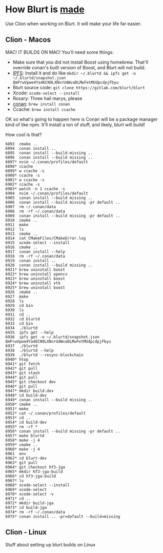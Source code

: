 # How Blurt is [made](https://www.facebook.com/watch/?v=845703122288697)

Use Clion when working on Blurt.  It will make your life far easier.  

## Clion - Macos

MAC!  IT BUILDS ON MAC!
You'll need some things:
* Make sure that you did not install Boost using homebrew.  That'll override conan's built version of Boost, and Blurt will not build.
* [IPFS](https://ipfs.io):  Install it and do like `mkdir ~/.blurtd && ipfs get -o ~/.blurtd/snapshot.json QmPrwVpwe4Ya46CN9LXNnrUdWvaDLMwFetMUdpcdpjFbyu`
* Blurt source code: `git clone https://gitlab.com/blurt/blurt`
* Xcode:  `xcode-select --install`
* Rosary: Three hail marys, please
* [conan](https://conan.io): `brew install conan`
* Ccache: `brew install ccache`


OK so what's going to happen here is Conan will be a package manager kind of like npm.  It'll install a ton of stuff, and likely, blurt will build!

How cool is that?


```
6893  cmake ..
6894  conan install ..
6895  conan install --build-missing ..
6896  conan install --build missing ..
6897* nvim ~/.conan/profiles/default
6898* ccache
6899* w ccache -s
6900* ccache -s
6901* w ccache -s
6902* ccache -s
6903* watch -n 1 ccache -s
6904  nvim ~/.conan/profiles/default
6905  conan install --build missing ..
6906  conan install --build missing -pr default ..
6907  rm ~/.conan/data
6908  rm -rf ~/.conan/data
6909  conan install --build missing -pr default ..
6910  cmake ..
6911  make
6912  ls
6913  cmake ..
6914  cat CMakeFiles/CMakeError.log
6915  xcode-select --install
6916  cmake ..
6917  conan install --help
6918  rm -rf ~/.conan/data
6919  conan install ..
6920  conan install --build missing ..
6921* brew uninstall boost
6922* brew uninstall opencv
6923* brew uninstall boost
6924* brew uninstall vtk
6925* brew uninstall boost
6926  cmake ..
6927  make
6928  ls
6929  cd bin
6930  ls
6931  cd ..
6932  cd blurtd
6933  cd bin
6934  ./blurtd
6935  ipfs get --help
6936  ipfs get -o ~/.blurtd/snapshot.json QmPrwVpwe4Ya46CN9LXNnrUdWvaDLMwFetMUdpcdpjFbyu
6937  ./blurtd
6938  ./blurtd --help
6939  ./blurtd --resync-blockchain
6940* htop
6941* git fetch
6942* git pull
6943* git stash
6944* git pull
6945* git checkout dev
6946* git pull
6947* mkdir build-dev
6948* cd build-dev
6949* conan install --build missing ..
6950* cmake ..
6951* make
6952* cat ~/.conan/profiles/default
6953* cd ..
6954* cd build-dev
6955* rm -rf *
6956* conan install --build missing -pr default ..
6957* make blurtd
6958* make -j 4
6959* cmake ..
6960* make -j 4
6961  env
6962* cd blurt-dev
6963* git pull
6964* git checkout hf3-jga
6965* mkdir hf3-jga-build
6966* cd hf3-jga-build
6967* ls
6968* xcode-select --install
6969* xcode-select
6970* xcode-select -v
6971* cd ..
6972* mkdir build-jga
6973* cd build-jga
6974* rm -rf ~/.conan/data
6975* conan install .. -pr=default --build=missing
```

 




## Clion - Linux

Stuff about setting up blurt builds on Linux
